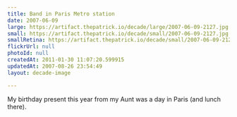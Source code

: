 ```yaml
---
title: Band in Paris Metro station
date: 2007-06-09
large: https://artifact.thepatrick.io/decade/large/2007-06-09-2127.jpg
small: https://artifact.thepatrick.io/decade/small/2007-06-09-2127.jpg
smallRetina: https://artifact.thepatrick.io/decade/small/2007-06-09-2127@2x.jpg
flickrUrl: null
photoId: null
createdAt: 2011-01-30 11:07:20.599915
updatedAt: 2007-08-26 23:54:49
layout: decade-image

---
```

My birthday present this year from my Aunt was a day in Paris (and lunch there).

